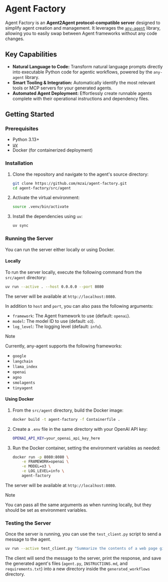 # Agent Factory

Agent Factory is an **Agent2Agent protocol-compatible server** designed to simplify agent creation and management. It
leverages the [`any-agent`](https://github.com/mozilla-ai/any-agent) library, allowing you to easily swap between Agent
frameworks without any code changes.

## Key Capabilities

* **Natural Language to Code:** Transform natural language prompts directly into executable Python code for agentic
  workflows, powered by the `any-agent` library.
* **Smart Tooling & Integration:** Automatically identify the most relevant tools or MCP servers for your generated
  agents.
* **Automated Agent Deployment:** Effortlessly create runnable agents complete with their operational instructions and
  dependency files.

## Getting Started

### Prerequisites

- Python 3.13+
- [uv](https://github.com/astral-sh/uv)
- Docker (for containerized deployment)

### Installation

1. Clone the repository and navigate to the agent's source directory:
   ```bash
   git clone https://github.com/mzai/agent-factory.git
   cd agent-factory/src/agent
   ```

2. Activate the virtual environment:
   ```bash
   source .venv/bin/activate
   ```

3. Install the dependencies using `uv`:
   ```bash
   uv sync
   ```

### Running the Server

You can run the server either locally or using Docker.

#### Locally

To run the server locally, execute the following command from the `src/agent` directory:

```bash
uv run --active . --host 0.0.0.0 --port 8080
```

The server will be available at `http://localhost:8080`.

In addition to `host` and `port`, you can also pass the following arguments:

-   `framework`: The Agent framework to use (default: `openai`).
-   `model`: The model ID to use (default: `o3`).
-   `log_level`: The logging level (default: `info`).

> [!NOTE]
> Currently, any-agent supports the following frameworks:
> - `google`
> - `langchain`
> - `llama_index`
> - `openai`
> - `agno`
> - `smolagents`
> - `tinyagent`

#### Using Docker

1.  From the `src/agent` directory, build the Docker image:
    ```bash
    docker build -t agent-factory -f Containerfile .
    ```
2. Create a `.env` file in the same directory with your OpenAI API key:
    ```bash
    OPENAI_API_KEY=your_openai_api_key_here
    ```

3.  Run the Docker container, setting the environment variables as needed:
    ```bash
    docker run -p 8080:8080 \
        -e FRAMEWORK=openai \
        -e MODEL=o3 \
        -e LOG_LEVEL=info \
        agent-factory
    ```

The server will be available at `http://localhost:8080`.

> [!NOTE]
> You can pass all the same arguments as when running locally, but they should be set as environment variables.

### Testing the Server

Once the server is running, you can use the `test_client.py` script to send a message to the agent.

```bash
uv run --active test_client.py "Summarize the contents of a web page given the URL."
```

The client will send the message to the server, print the response, and save the generated agent's files (`agent.py`,
`INSTRUCTIONS.md`, and `requirements.txt`) into a new directory inside the `generated_workflows` directory.
